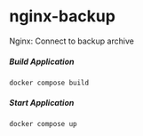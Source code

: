 # nginx-backup
Nginx: Connect to backup archive

##### Build Application
```shell
docker compose build
```

##### Start Application
```shell
docker compose up
```

